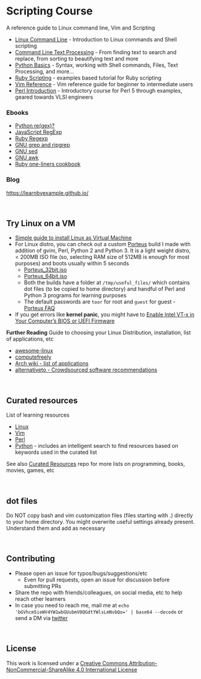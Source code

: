 # Scripting Course

A reference guide to Linux command line, Vim and Scripting

* [Linux Command Line](https://github.com/learnbyexample/Linux_command_line) - Introduction to Linux commands and Shell scripting
* [Command Line Text Processing](https://github.com/learnbyexample/Command-line-text-processing) - From finding text to search and replace, from sorting to beautifying text and more
* [Python Basics](https://github.com/learnbyexample/Python_Basics) - Syntax, working with Shell commands, Files, Text Processing, and more...
* [Ruby Scripting](https://github.com/learnbyexample/Ruby_Scripting) - examples based tutorial for Ruby scripting
* [Vim Reference](https://github.com/learnbyexample/vim_reference) - Vim reference guide for beginner to intermediate users
* [Perl Introduction](https://github.com/learnbyexample/Perl_intro) - Introductory course for Perl 5 through examples, geared towards VLSI engineers

### Ebooks

* [Python re(gex)?](https://learnbyexample.github.io/py_regular_expressions/)
* [JavaScript RegExp](https://learnbyexample.github.io/learn_js_regexp/)
* [Ruby Regexp](https://learnbyexample.github.io/Ruby_Regexp/)
* [GNU grep and ripgrep](https://learnbyexample.github.io/learn_gnugrep_ripgrep/)
* [GNU sed](https://learnbyexample.github.io/learn_gnused/)
* [GNU awk](https://learnbyexample.github.io/learn_gnuawk/)
* [Ruby one-liners cookbook](https://learnbyexample.github.io/learn_ruby_oneliners/)

### Blog

https://learnbyexample.github.io/

<br>

## Try Linux on a VM

* [Simple guide to install Linux as Virtual Machine](https://www.storagecraft.com/blog/the-dead-simple-guide-to-installing-a-linux-virtual-machine-on-windows/)
* For Linux distro, you can check out a custom [Porteus](http://porteus.org/) build I made with addition of gvim, Perl, Python 2 and Python 3. It is a light weight distro, < 200MB ISO file (so, selecting RAM size of 512MB is enough for most purposes) and boots usually within 5 seconds
  * [Porteus_32bit.iso](https://drive.google.com/open?id=0B7SzVctdXWlUYy1QZG1NX2xyYVk)
  * [Porteus_64bit.iso](https://drive.google.com/open?id=0B7SzVctdXWlUV3kyNlhMU29PMUk)
  * Both the builds have a folder at `/tmp/useful_files/` which contains dot files (to be copied to home directory) and handful of Perl and Python 3 programs for learning purposes
  * The default passwords are `toor` for root and `guest` for guest - [Porteus FAQ](http://www.porteus.org/faq.html)
* If you get errors like **kernel panic**, you might have to [Enable Intel VT-x in Your Computer’s BIOS or UEFI Firmware](https://www.howtogeek.com/213795/how-to-enable-intel-vt-x-in-your-computers-bios-or-uefi-firmware/)

**Further Reading** Guide to choosing your Linux Distribution, installation, list of applications, etc
* [awesome-linux](https://github.com/aleksandar-todorovic/awesome-linux#distributions)
* [computefreely](https://computefreely.org/)
* [Arch wiki - list of applications](https://wiki.archlinux.org/index.php/List_of_applications)
* [alternativeto - Crowdsourced software recommendations](https://alternativeto.net/)

<br>

## Curated resources

List of learning resources

* [Linux](./Linux_curated_resources.md)
* [Vim](./Vim_curated_resources.md)
* [Perl](./Perl_curated_resources.md)
* [Python](https://learnbyexample.github.io/py_resources/) - includes an intelligent search to find resources based on keywords used in the curated list

See also [Curated Resources](https://github.com/learnbyexample/curated_resources) repo for more lists on programming, books, movies, games, etc

<br>

## dot files

Do NOT copy bash and vim customization files (files starting with .) directly to your home directory. You might overwrite useful settings already present. Understand them and add as necessary

<br>

## Contributing

* Please open an issue for typos/bugs/suggestions/etc
    * Even for pull requests, open an issue for discussion before submitting PRs
* Share the repo with friends/colleagues, on social media, etc to help reach other learners
* In case you need to reach me, mail me at `echo 'bGVhcm5ieWV4YW1wbGUubmV0QGdtYWlsLmNvbQo=' | base64 --decode` or send a DM via [twitter](https://twitter.com/learn_byexample)

<br>

## License

This work is licensed under a [Creative Commons Attribution-NonCommercial-ShareAlike 4.0 International License](https://creativecommons.org/licenses/by-nc-sa/4.0/)
